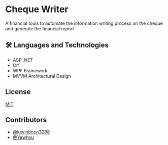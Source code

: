 ﻿# Cheque Writer

A financial tools to automate the information writing process on the cheque and generate the financial report

## 🛠 Languages and Technologies

- ASP .NET
- C#
- WPF Framework
- MVVM Architectural Design

## License

[MIT](https://choosealicense.com/licenses/mit/)

## Contributors

- [@kevinboon3288](https://github.com/kevinboon3288)
- [@Yawhou](https://github.com/Yawhou)
